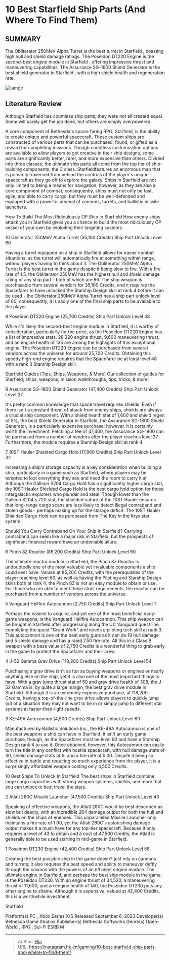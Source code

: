 # 10 Best Starfield Ship Parts (And Where To Find Them)


## SUMMARY 


 The Obliterator 250MeV Alpha Turret is the best turret in 
Starfield
, boasting high hull and shield damage ratings. 
 The Poseidon DT220 Engine is the second-best engine module in 
Starfield
, offering impressive thrust and maneuvering capabilities. 
 The Assurance SG-1800 Shield Generator is the best shield generator in 
Starfield
, with a high shield health and regeneration rate. 

![iamge](https://static1.srcdn.com/wordpress/wp-content/uploads/2023/10/10-best-starfield-ship-parts-and-where-to-find-them.jpg)

## Literature Review

Although Starfield has countless ship parts, they were not all created equal. Some will barely get the job done, but others are simply overpowered.




A core component of Bethesda&#39;s space-faring RPG, Starfield, is the ability to create unique and powerful spacecraft. These custom ships are constructed of various parts that can be purchased, found, or gifted as a reward for completing missions. Though countless customization options are available to allow players to get creative in their ship designs, some parts are significantly better, rarer, and more expensive than others. Divided into three classes, the ultimate ship parts all come from the top tier of ship-building components, the C class.
Starfieldfeatures an enormous map that is primarily traversed from behind the controls of the player&#39;s unique spacecraft as they go off to explore the galaxy. Ships in Starfield are not only limited to being a means for navigation, however, as they are also a core component of combat; consequently, ships must not only be fast, agile, and able to carry cargo, but they must be well-defended and equipped with a powerful arsenal of cannons, turrets, and ballistic missile launchers.
            
 
 How To Build The Most Ridiculously OP Ship In Starfield 
How enemy ships attack you in Starfield gives you a chance to build the most ridiculously OP vessel of your own by exploiting their targeting systems.












 








 10  Obliterator 250MeV Alpha Turret (35,100 Credits) 
Ship Part Unlock Level 60
        

Having a turret equipped on a ship in Starfield allows for easier combat situations, as the turret will automatically fire at something within range, without players having to think about it. The Obliterator 250MeV Alpha Turret is the best turret in the game despite it being slow to fire. With a fire rate of 1.5, the Obliterator 250MeV has the highest hull and shield damage rating of any ship part - both of which are 86.
The ship weapon is purchasable from several vendors for 35,100 Credits, and it requires the Spacefarer to have unlocked the Starship Design skill at rank 4 before it can be used - the Obliterator 250MeV Alpha Turret has a ship part unlock level of 60; consequently, it is sadly one of the final ship parts to be available to the player.





 9  Poseidon DT220 Engine (25,700 Credits) 
Ship Part Unlock Level 48


 







While it&#39;s likely the second-best engine module in Starfield, it is worthy of consideration, particularly for the price, as the Poseidon DT220 Engine has a list of impressive stats. 28,320 engine thrust, 9,600 maneuvering thrust, and an engine health of 135 are among the highlights of this exceptional engine. The Poseidon DT220 Engine can be purchased from several vendors across the universe for around 25,700 Credits. Obtaining this speedy high-end engine requires that the Spacefarer be at least level 48 with a rank 3 Starship Design skill.
            
 
 Starfield Guides (Tips, Ships, Weapons, &amp; More) 
Our collection of guides for Starfield; ships, weapons, mission walkthroughs, tips, tricks, &amp; more!








 8  Assurance SG-1800 Shield Generator (47,400 Credits) 
Ship Part Unlock Level 27
        

It&#39;s pretty common knowledge that space travel requires shields. Even if there isn&#39;t a constant threat of attack from enemy ships, shields are always a crucial ship component. With a shield health stat of 1,600 and shield regen of 5%, the best Shield Generator in Starfield, the Assurance SG-1800 Shield Generator, is a particularly expensive purchase; however, it is certainly worth the investment. Fetching a fee of 47,400, the Assurance SG-1800 can be purchased from a number of vendors after the player reaches level 27. Furthermore, the module requires a Starship Design skill at rank 4.





 7  10ST Hauler Shielded Cargo Hold (17,860 Credits) 
Ship Part Unlock Level 32


 







Increasing a ship&#39;s storage capacity is a key consideration when building a ship, particularly in a game such as Starfield, where players may be tempted to loot everything they see and need the room to carry it all. Although the Galleon S204 Cargo Hold has a significantly higher cargo stat, the 10ST Hauler Shielded Cargo Hold is the best cargo hold option for those intergalactic explorers who plunder and steal.
Though lower than the Galleon S204&#39;s 720 stat, the shielded nature of the 10ST Hauler ensures that long-range cargo scans are less likely to detect illegal contraband and stolen goods - perhaps making up for the storage deficit. The 10ST Hauler Shielded Cargo Hold can be purchased from The Key in the Kryx star system. 
            
 
 Should You Carry Contraband On Your Ship In Starfield? 
Carrying contraband can seem like a major risk in Starfield, but the prospects of significant financial reward have an undeniable allure.








 6  Pinch 8Z Reactor (85,200 Credits) 
Ship Part Unlock Level 60
        

The ultimate reactor module in Starfield, the Pinch 8Z Reactor is undoubtedly one of the most valuable yet invaluable components a ship could ever have. Valued at 85,200 Credits, with the prerequisites of the player reaching level 60, as well as having the Piloting and Starship Design skills both at rank 4, the Pinch 8Z is not an easy module to obtain or use. For those who are able to meet these strict requirements, the reactor can be purchased from a number of vendors across the universe.





 5  Vanguard Hellfire Autocannon (2,750 Credits) 
Ship Part Unlock Level 1
        

Perhaps the easiest to acquire, and yet one of the most beneficial early-game weapons, is the Vanguard Hellfire Autocannon. This ship weapon can be bought in Starfield after progressing along the UC Vanguard quest line, completing the quest &#34;Grunt Work&#34; and needs a piloting tech skill at rank 3. This autocannon is one of the best early guns as it can do 18 hull damage and 5 shield damage and has a rapid 7.50 fire rate. All this in a Class B weapon with a base value of 2,750 Credits is a wonderful thing to grab early in the game to protect the Spacefarer and their crew. 





 4  J-52 Gamma Grav Drive (118,200 Credits) 
Ship Part Unlock Level 54
        

Purchasing a grav drive isn&#39;t as fun as buying weapons or engines or nearly anything else on the ship, yet it is also one of the most important things to have. With a grav jump thrust stat of 50 and grav drive health of 308, the J-52 Gamma is, by quite a large margin, the best grav drive module in Starfield. Although it is an extremely expensive purchase, at 118,200 Credits, having a top-of-the-line grav drive allows players to quickly jump out of a situation they may not want to be in or simply jump to different star systems at faster-than-light speeds.





 3  KE-49A Autocannon (4,500 Credits) 
Ship Part Unlock Level 60
        

Manufactured by Ballistic Solutions Inc., the KE-49A Autocannon is one of the best weapons a ship can have in Starfield. It isn&#39;t an early game purchase, though, as the Spacefarer must be level 60 and have a Starship Design rank 4 to use it. Once obtained, however, this Autocannon can easily turn the tide in any conflict with hostile spacecraft, with hull damage stats of 30, shield damage stats of 9, and a fire rate of 5.00. Despite it being so effective in battle and requiring so much experience from the player, it is a surprisingly affordable weapon costing only 4,500 Credits.
            
 
 10 Best Ships To Unlock In Starfield 
The best ships in Starfield combine large cargo capacities with strong weapon systems, shields, and more that you can unlock to best travel the stars.








 2  Atlatl 280C Missile Launcher (47,500 Credits) 
Ship Part Unlock Level 43


 







Speaking of effective weapons, the Atlatl 280C would be best described as slow but deadly, with an incredible 264 damage output for both the hull and shields on the ships of enemies. This unparalleled Missile Launcher only maintains a fire rate of 1.00, yet the Atlatl 280C&#39;s astonishing damage output makes it a must-have for any top-tier spacecraft. Because it only requires a level of 43 to obtain and a cost of 47,500 Credits, the Atlatl is generally able to be used starting in mid-game in Starfield. 





 1  Poseidon DT230 Engine (42,400 Credits) 
Ship Part Unlock Level 58
        

Creating the best possible ship in the game doesn&#39;t just rely on cannons and turrets; it also requires the best speed and ability to maneuver deftly through the cosmos with the powers of an efficient engine module. The ultimate engine in Starfield, and perhaps the best ship module in the game, is the Poseidon DT230. With an engine thrust of 34,520, a maneuvering thrust of 11,600, and an engine health of 140, the Poseidon DT230 puts any other engine to shame. Although it is expensive, valued at 42,400 Credits, this is a worthwhile investment.
        


  Starfield  


  Platform(s)    PC , Xbox Series X/S     Released    September 6, 2023     Developer(s)    Bethesda Game Studios     Publisher(s)    Bethesda Softworks     Genre(s)    Open-World , RPG ,  Sci-Fi     ESRB    M    



---

> Author: [Ella](https://instagram.hk.cn/)  
> URL: https://instagram.hk.cn/gaming/10-best-starfield-ship-parts-and-where-to-find-them/  

